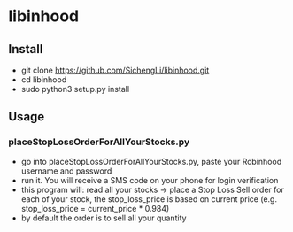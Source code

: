 # libinhood

## Install
- git clone https://github.com/SichengLi/libinhood.git
- cd libinhood
- sudo python3 setup.py install

## Usage
### placeStopLossOrderForAllYourStocks.py
- go into placeStopLossOrderForAllYourStocks.py, paste your Robinhood username and password
- run it. You will receive a SMS code on your phone for login verification
- this program will: read all your stocks -> place a Stop Loss Sell order for each of your stock, the stop_loss_price is based on current price (e.g. stop_loss_price = current_price * 0.984)
- by default the order is to sell all your quantity